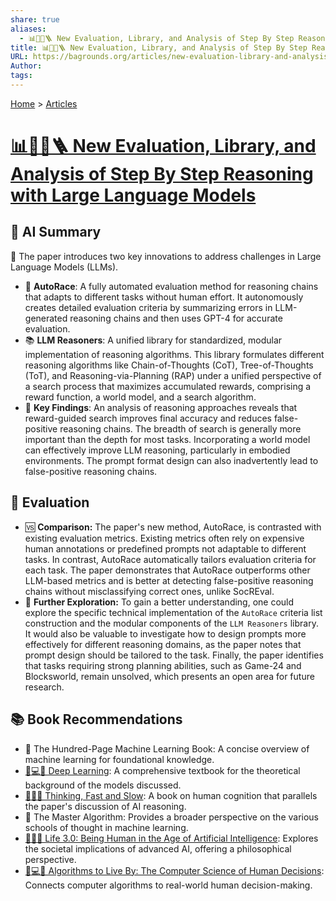 ```yaml
---
share: true
aliases:
  - 📊🔎🤖🪜 New Evaluation, Library, and Analysis of Step By Step Reasoning with Large Language Models
title: 📊🔎🤖🪜 New Evaluation, Library, and Analysis of Step By Step Reasoning with Large Language Models
URL: https://bagrounds.org/articles/new-evaluation-library-and-analysis-of-step-by-step-reasoning-with-large-language-models
Author: 
tags: 
---
```

[Home](../index.md) > [Articles](./index.md)  
# [📊🔎🤖🪜 New Evaluation, Library, and Analysis of Step By Step Reasoning with Large Language Models](https://arxiv.org/pdf/2404.05221)  
  
## 🤖 AI Summary  
🤖 The paper introduces two key innovations to address challenges in Large Language Models (LLMs).  
* 📄 **AutoRace**: A fully automated evaluation method for reasoning chains that adapts to different tasks without human effort. It autonomously creates detailed evaluation criteria by summarizing errors in LLM-generated reasoning chains and then uses GPT-4 for accurate evaluation.  
* 📚 **LLM Reasoners**: A unified library for standardized, modular implementation of reasoning algorithms. This library formulates different reasoning algorithms like Chain-of-Thoughts (CoT), Tree-of-Thoughts (ToT), and Reasoning-via-Planning (RAP) under a unified perspective of a search process that maximizes accumulated rewards, comprising a reward function, a world model, and a search algorithm.  
* 🧠 **Key Findings**: An analysis of reasoning approaches reveals that reward-guided search improves final accuracy and reduces false-positive reasoning chains. The breadth of search is generally more important than the depth for most tasks. Incorporating a world model can effectively improve LLM reasoning, particularly in embodied environments. The prompt format design can also inadvertently lead to false-positive reasoning chains.  
  
## 🤔 Evaluation  
* 🆚 **Comparison:** The paper's new method, AutoRace, is contrasted with existing evaluation metrics. Existing metrics often rely on expensive human annotations or predefined prompts not adaptable to different tasks. In contrast, AutoRace automatically tailors evaluation criteria for each task. The paper demonstrates that AutoRace outperforms other LLM-based metrics and is better at detecting false-positive reasoning chains without misclassifying correct ones, unlike SocREval.  
* 🔭 **Further Exploration:** To gain a better understanding, one could explore the specific technical implementation of the `AutoRace` criteria list construction and the modular components of the `LLM Reasoners` library. It would also be valuable to investigate how to design prompts more effectively for different reasoning domains, as the paper notes that prompt design should be tailored to the task. Finally, the paper identifies that tasks requiring strong planning abilities, such as Game-24 and Blocksworld, remain unsolved, which presents an open area for future research.  
  
## 📚 Book Recommendations  
* 🧠 The Hundred-Page Machine Learning Book: A concise overview of machine learning for foundational knowledge.  
* [🧠💻🤖 Deep Learning](../books/deep-learning.md): A comprehensive textbook for the theoretical background of the models discussed.  
* [🤔🐇🐢 Thinking, Fast and Slow](../books/thinking-fast-and-slow.md): A book on human cognition that parallels the paper's discussion of AI reasoning.  
* 🤖 The Master Algorithm: Provides a broader perspective on the various schools of thought in machine learning.  
* [🧬👥💾 Life 3.0: Being Human in the Age of Artificial Intelligence](../books/life-3-0.md): Explores the societal implications of advanced AI, offering a philosophical perspective.  
* [🤔💻🧠 Algorithms to Live By: The Computer Science of Human Decisions](../books/algorithms-to-live-by.md): Connects computer algorithms to real-world human decision-making.